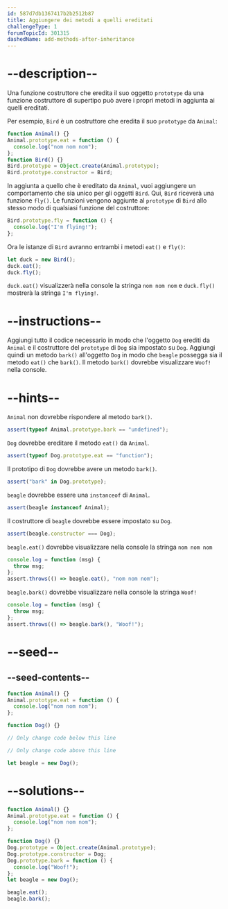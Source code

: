 ```yaml
---
id: 587d7db1367417b2b2512b87
title: Aggiungere dei metodi a quelli ereditati
challengeType: 1
forumTopicId: 301315
dashedName: add-methods-after-inheritance
---
```


# --description--

Una funzione costruttore che eredita il suo oggetto `prototype` da una funzione costruttore di supertipo può avere i propri metodi in aggiunta ai quelli ereditati.

Per esempio, `Bird` è un costruttore che eredita il suo `prototype` da `Animal`:

```js
function Animal() {}
Animal.prototype.eat = function () {
  console.log("nom nom nom");
};
function Bird() {}
Bird.prototype = Object.create(Animal.prototype);
Bird.prototype.constructor = Bird;
```

In aggiunta a quello che è ereditato da `Animal`, vuoi aggiungere un comportamento che sia unico per gli oggetti `Bird`. Qui, `Bird` riceverà una funzione `fly()`. Le funzioni vengono aggiunte al `prototype` di `Bird` allo stesso modo di qualsiasi funzione del costruttore:

```js
Bird.prototype.fly = function () {
  console.log("I'm flying!");
};
```

Ora le istanze di `Bird` avranno entrambi i metodi `eat()` e `fly()`:

```js
let duck = new Bird();
duck.eat();
duck.fly();
```

`duck.eat()` visualizzerà nella console la stringa `nom nom nom` e `duck.fly()` mostrerà la stringa `I'm flying!`.

# --instructions--

Aggiungi tutto il codice necessario in modo che l'oggetto `Dog` erediti da `Animal` e il costruttore del `prototype` di `Dog` sia impostato su `Dog`. Aggiungi quindi un metodo `bark()` all'oggetto `Dog` in modo che `beagle` possegga sia il metodo `eat()` che `bark()`. Il metodo `bark()` dovrebbe visualizzare `Woof!` nella console.

# --hints--

`Animal` non dovrebbe rispondere al metodo `bark()`.

```js
assert(typeof Animal.prototype.bark == "undefined");
```

`Dog` dovrebbe ereditare il metodo `eat()` da `Animal`.

```js
assert(typeof Dog.prototype.eat == "function");
```

Il prototipo di `Dog` dovrebbe avere un metodo `bark()`.

```js
assert("bark" in Dog.prototype);
```

`beagle` dovrebbe essere una `instanceof` di `Animal`.

```js
assert(beagle instanceof Animal);
```

Il costruttore di `beagle` dovrebbe essere impostato su `Dog`.

```js
assert(beagle.constructor === Dog);
```

`beagle.eat()` dovrebbe visualizzare nella console la stringa `nom nom nom`

```js
console.log = function (msg) {
  throw msg;
};
assert.throws(() => beagle.eat(), "nom nom nom");
```

`beagle.bark()` dovrebbe visualizzare nella console la stringa `Woof!`

```js
console.log = function (msg) {
  throw msg;
};
assert.throws(() => beagle.bark(), "Woof!");
```

# --seed--

## --seed-contents--

```js
function Animal() {}
Animal.prototype.eat = function () {
  console.log("nom nom nom");
};

function Dog() {}

// Only change code below this line

// Only change code above this line

let beagle = new Dog();
```

# --solutions--

```js
function Animal() {}
Animal.prototype.eat = function () {
  console.log("nom nom nom");
};

function Dog() {}
Dog.prototype = Object.create(Animal.prototype);
Dog.prototype.constructor = Dog;
Dog.prototype.bark = function () {
  console.log("Woof!");
};
let beagle = new Dog();

beagle.eat();
beagle.bark();
```
